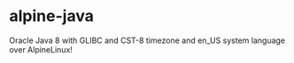 # alpine-java
Oracle Java 8 with GLIBC and CST-8 timezone and en_US system language over AlpineLinux!
